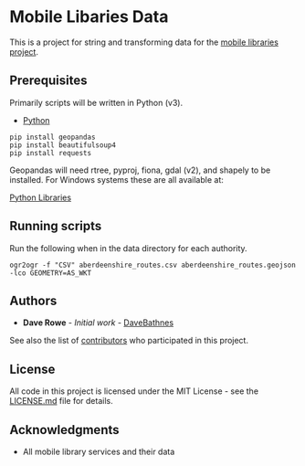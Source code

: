 # Mobile Libaries Data

This is a project for string and transforming data for the [mobile libraries project](https://blog.librarydata.uk/mobile-library-data-project).

## Prerequisites

Primarily scripts will be written in Python (v3).

- [Python](https://www.python.org/)

```
pip install geopandas
pip install beautifulsoup4
pip install requests
```

Geopandas will need rtree, pyproj, fiona, gdal (v2), and shapely to be installed. For Windows systems these are all available at:

[Python Libraries](https://www.lfd.uci.edu/~gohlke/pythonlibs/)

## Running scripts

Run the following when in the data directory for each authority.

```
ogr2ogr -f "CSV" aberdeenshire_routes.csv aberdeenshire_routes.geojson -lco GEOMETRY=AS_WKT
```

## Authors

- **Dave Rowe** - *Initial work* - [DaveBathnes](https://github.com/DaveBathnes)

See also the list of [contributors](https://github.com/librarieshacked/mobilelibraries-database/contributors) who participated in this project.

## License

All code in this project is licensed under the MIT License - see the [LICENSE.md](LICENSE.md) file for details.

## Acknowledgments

- All mobile library services and their data
